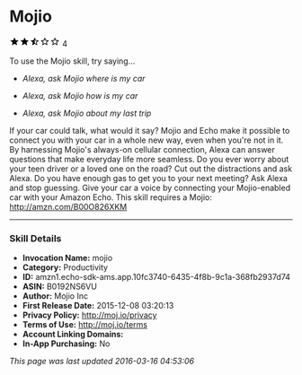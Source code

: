# Mojio
![2.5 stars](../../../images/ic_star_black_18dp_1x.png)![2.5 stars](../../../images/ic_star_black_18dp_1x.png)![2.5 stars](../../../images/ic_star_half_black_18dp_1x.png)![2.5 stars](../../../images/ic_star_border_black_18dp_1x.png)![2.5 stars](../../../images/ic_star_border_black_18dp_1x.png) 4

To use the Mojio skill, try saying...

* *Alexa, ask Mojio where is my car*

* *Alexa, ask Mojio how is my car*

* *Alexa, ask Mojio about my last trip*

If your car could talk, what would it say? Mojio and Echo make it possible to connect you with your car in a whole new way, even when you're not in it. By harnessing Mojio's always-on cellular connection, Alexa can answer questions that make everyday life more seamless. Do you ever worry about your teen driver or a loved one on the road? Cut out the distractions and ask Alexa. Do you have enough gas to get you to your next meeting? Ask Alexa and stop guessing. Give your car a voice by connecting your Mojio-enabled car with your Amazon Echo. This skill requires a Mojio: http://amzn.com/B00O826XKM

***

### Skill Details

* **Invocation Name:** mojio
* **Category:** Productivity
* **ID:** amzn1.echo-sdk-ams.app.10fc3740-6435-4f8b-9c1a-368fb2937d74
* **ASIN:** B0192NS6VU
* **Author:** Mojio Inc
* **First Release Date:** 2015-12-08 03:20:13
* **Privacy Policy:** http://moj.io/privacy
* **Terms of Use:** http://moj.io/terms
* **Account Linking Domains:** 
* **In-App Purchasing:** No

*This page was last updated 2016-03-16 04:53:06*
